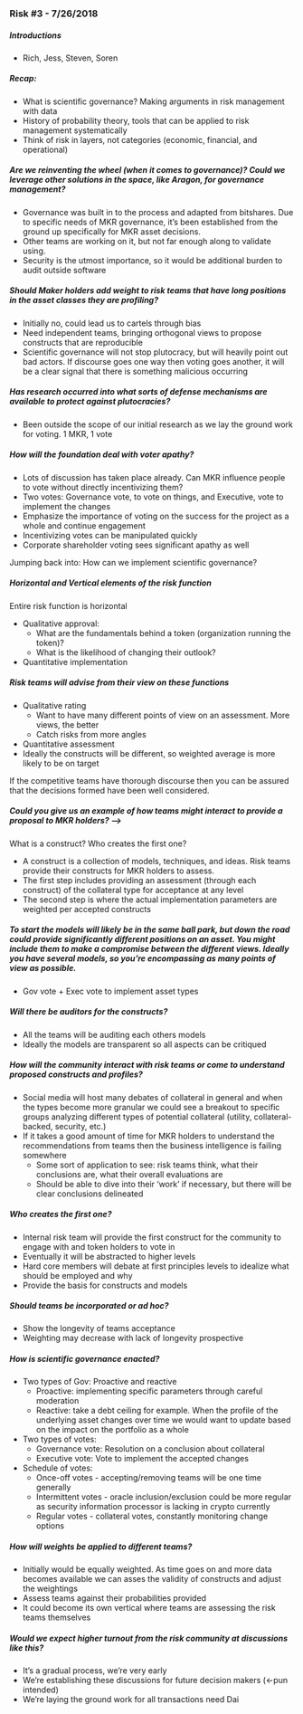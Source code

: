 ### Risk #3 - 7/26/2018
##### Introductions
* Rich, Jess, Steven, Soren

##### Recap:
* What is scientific governance? Making arguments in risk management with data
* History of probability theory, tools that can be applied to risk management systematically
* Think of risk in layers, not categories (economic, financial, and operational)

##### Are we reinventing the wheel (when it comes to governance)? Could we leverage other solutions in the space, like Aragon, for governance management?
* Governance was built in to the process and adapted from bitshares. Due to specific needs of MKR governance, it’s been established from the ground up specifically for MKR asset decisions.
* Other teams are working on it, but not far enough along to validate using.
* Security is the utmost importance, so it would be additional burden to audit outside software

##### Should Maker holders add weight to risk teams that have long positions in the asset classes they are profiling?
* Initially no, could lead us to cartels through bias
* Need independent teams, bringing orthogonal views to propose constructs that are reproducible
* Scientific governance will not stop plutocracy, but will heavily point out bad actors. If discourse goes one way then voting goes another, it will be a clear signal that there is something malicious occurring

##### Has research occurred into what sorts of defense mechanisms are available to protect against plutocracies?
* Been outside the scope of our initial research as we lay the ground work for voting. 1 MKR, 1 vote

##### How will the foundation deal with voter apathy?
* Lots of discussion has taken place already. Can MKR influence people to vote without directly incentivizing them?
* Two votes: Governance vote, to vote on things, and Executive, vote to implement the changes
* Emphasize the importance of voting on the success for the project as a whole and continue engagement
* Incentivizing votes can be manipulated quickly
* Corporate shareholder voting sees significant apathy as well

Jumping back into: How can we implement scientific governance?

##### Horizontal and Vertical elements of the risk function
Entire risk function is horizontal
* Qualitative approval:
    * What are the fundamentals behind a token (organization running the token)?
    * What is the likelihood of changing their outlook?
* Quantitative implementation

##### Risk teams will advise from their view on these functions
* Qualitative rating
    * Want to have many different points of view on an assessment. More views, the better
    * Catch risks from more angles
* Quantitative assessment
* Ideally the constructs will be different, so weighted average is more likely to be on target

If the competitive teams have thorough discourse then you can be assured that the decisions formed have been well considered.

##### Could you give us an example of how teams might interact to provide a proposal to MKR holders? —> 
What is a construct? Who creates the first one?
* A construct is a collection of models, techniques, and ideas. Risk teams provide their constructs for MKR holders to assess.
* The first step includes providing an assessment (through each construct) of the collateral type for acceptance at any level
* The second step is where the actual implementation parameters are weighted per accepted constructs

##### To start the models will likely be in the same ball park, but down the road could provide significantly different positions on an asset. You might include them to make a compromise between the different views. Ideally you have several models, so you’re encompassing as many points of view as possible.
* Gov vote + Exec vote to implement asset types

##### Will there be auditors for the constructs?
* All the teams will be auditing each others models
* Ideally the models are transparent so all aspects can be critiqued

##### How will the community interact with risk teams or come to understand proposed constructs and profiles?
* Social media will host many debates of collateral in general and when the types become more granular we could see a breakout to specific groups analyzing different types of potential collateral (utility, collateral-backed, security, etc.)
* If it takes a good amount of time for MKR holders to understand the recommendations from teams then the business intelligence is failing somewhere
    * Some sort of application to see: risk teams think, what their conclusions are, what their overall evaluations are
    * Should be able to dive into their ‘work’ if necessary, but there will be clear conclusions delineated

##### Who creates the first one?
* Internal risk team will provide the first construct for the community to engage with and token holders to vote in
* Eventually it will be abstracted to higher levels
* Hard core members will debate at first principles levels to idealize what should be employed and why
* Provide the basis for constructs and models

##### Should teams be incorporated or ad hoc?
* Show the longevity of teams acceptance
* Weighting may decrease with lack of longevity prospective

##### How is scientific governance enacted?
* Two types of Gov: Proactive and reactive
    * Proactive: implementing specific parameters through careful moderation
    * Reactive: take a debt ceiling for example. When the profile of the underlying asset changes over time we would want to update based on the impact on the portfolio as a whole
* Two types of votes:
    * Governance vote: Resolution on a conclusion about collateral
    * Executive vote: Vote to implement the accepted changes
* Schedule of votes:
    * Once-off votes - accepting/removing teams will be one time generally
    * Intermittent votes - oracle inclusion/exclusion could be more regular as security information processor is lacking in crypto currently
    * Regular votes - collateral votes, constantly monitoring change options

##### How will weights be applied to different teams?
* Initially would be equally weighted. As time goes on and more data becomes available we can asses the validity of constructs and adjust the weightings
* Assess teams against their probabilities provided
* It could become its own vertical where teams are assessing the risk teams themselves

##### Would we expect higher turnout from the risk community at discussions like this?
* It’s a gradual process, we’re very early
* We’re establishing these discussions for future decision makers (<-pun intended)
* We’re laying the ground work for all transactions need Dai
